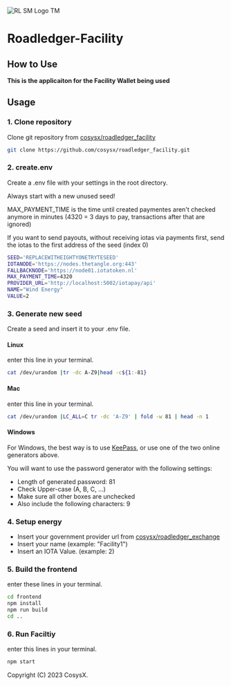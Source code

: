 ![RL SM Logo TM](https://user-images.githubusercontent.com/18197505/212445034-b360b944-cedb-4b45-a2e3-cbe404277b36.png)

# Roadledger-Facility

## How to Use

**This is the applicaiton for the Facility Wallet being used**

## Usage

### 1. Clone repository

Clone git repository from [cosysx/roadledger_facility](https://github.com/cosysx/roadledger_facility)
```bash
git clone https://github.com/cosysx/roadledger_facility.git
```

### 2. create.env

Create a .env file with your settings in the root directory.

Always start with a new unused seed!

MAX_PAYMENT_TIME is the time until created paymentes aren't checked anymore in minutes (4320 = 3 days to pay, transactions after that are ignored)

If you want to send payouts, without receiving iotas via payments first, send the iotas to the first address of the seed (index 0)

```bash
SEED='REPLACEWITHEIGHTYONETRYTESEED'
IOTANODE='https://nodes.thetangle.org:443'
FALLBACKNODE='https://node01.iotatoken.nl'
MAX_PAYMENT_TIME=4320
PROVIDER_URL='http://localhost:5002/iotapay/api'
NAME="Wind Energy"
VALUE=2
```

### 3. Generate new seed

Create a seed and insert it to your .env file.

#### Linux
 enter this line in your terminal.
```bash
cat /dev/urandom |tr -dc A-Z9|head -c${1:-81}
```

#### Mac
 enter this line in your terminal.
```bash
cat /dev/urandom |LC_ALL=C tr -dc 'A-Z9' | fold -w 81 | head -n 1
```

#### Windows
For Windows, the best way is to use [KeePass](https://keepass.info/), or use one of the two online generators above.

You will want to use the password generator with the following settings:

- Length of generated password: 81
- Check Upper-case (A, B, C, ...)
- Make sure all other boxes are unchecked
- Also include the following characters: 9

### 4. Setup energy

- Insert your government provider url from [cosysx/roadledger_exchange](https://github.com/cosysx/roadledger_exchange)
- Insert your name (example: "Facility1")
- Insert an IOTA Value. (example: 2) 

### 5. Build the frontend

enter these lines in your terminal.
```bash
cd frontend
npm install
npm run build
cd ..
```

### 6. Run Faciltiy

enter this lines in your terminal.
```bash
npm start
```

Copyright (C) 2023 CosysX.
